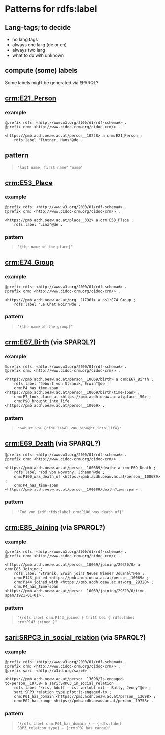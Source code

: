 # Patterns for rdfs:label

## Lang-tags; to decide
* no lang tags
* always one lang (de or en)
* always two lang
* what to do with unknown

## compute (some) labels
Some labels might be generated via SPARQL?

## [crm:E21_Person](https://ontome.net/class/21/namespace/1)
### example
```ttl
@prefix rdfs: <http://www.w3.org/2000/01/rdf-schema#> .
@prefix crm: <http://www.cidoc-crm.org/cidoc-crm/> .

<https://pmb.acdh.oeaw.ac.at/person__10228> a crm:E21_Person ;
    rdfs:label "Tintner, Hans"@de .
```
## pattern
> `"last name, first name"`
> `"name"`

## [crm:E53_Place](https://ontome.net/class/51/namespace/1)
### example
```ttl
@prefix rdfs: <http://www.w3.org/2000/01/rdf-schema#> .
@prefix crm: <http://www.cidoc-crm.org/cidoc-crm/> .

<https://pmb.acdh.oeaw.ac.at/place__332> a crm:E53_Place ;
    rdfs:label "Linz"@de .
```
### pattern
> `"{the name of the place}"`

## [crm:E74_Group](https://ontome.net/class/68/namespace/1)
### example
```ttl
@prefix rdfs: <http://www.w3.org/2000/01/rdf-schema#> .
@prefix crm: <http://www.cidoc-crm.org/cidoc-crm/> .

<https://pmb.acdh.oeaw.ac.at/org__117961> a ns1:E74_Group ;
    rdfs:label "Le Chat Noir"@de .
```
### pattern
> `"{the name of the group}"`

## [crm:E67_Birth](https://ontome.net/class/61/namespace/1) (via SPARQL?)
### example
```ttl
@prefix rdfs: <http://www.w3.org/2000/01/rdf-schema#> .
@prefix crm: <http://www.cidoc-crm.org/cidoc-crm/> .

<https://pmb.acdh.oeaw.ac.at/person__10069/birth> a crm:E67_Birth ;
    rdfs:label "Geburt von Stranik, Erwin"@de ;
    crm:P4_has_time-span <https://pmb.acdh.oeaw.ac.at/person__10069/birth/time-span> ;
    crm:P7_took_place_at <https://pmb.acdh.oeaw.ac.at/place__50> ;
    crm:P98_brought_into_life <https://pmb.acdh.oeaw.ac.at/person__10069> .
```
### pattern
> `"Geburt von {rfds:label P98_brought_into_life}"`

## [crm:E69_Death](https://ontome.net/class/63/namespace/1) (via SPARQL?)
```ttl
@prefix rdfs: <http://www.w3.org/2000/01/rdf-schema#> .
@prefix crm: <http://www.cidoc-crm.org/cidoc-crm/> .

<https://pmb.acdh.oeaw.ac.at/person__100689/death> a crm:E69_Death ;
    rdfs:label "Tod von Novotny, Johann"@de ;
    crm:P100_was_death_of <https://pmb.acdh.oeaw.ac.at/person__100689> ;
    crm:P4_has_time-span <https://pmb.acdh.oeaw.ac.at/person__100689/death/time-span> .
```
### pattern
> `"Tod von {rdf:rfds:label crm:P100_was_death_of}"`

## [crm:E85_Joining](https://ontome.net/class/78/namespace/188) (via SPARQL?)
### example
```ttl
@prefix rdfs: <http://www.w3.org/2000/01/rdf-schema#> .
@prefix crm: <http://www.cidoc-crm.org/cidoc-crm/> .

<https://pmb.acdh.oeaw.ac.at/person__10069/joining/29320/0> a crm:E85_Joining ;
    rdfs:label "Stranik, Erwin joins Neues Wiener Journal"@en ;
    crm:P143_joined <https://pmb.acdh.oeaw.ac.at/person__10069> ;
    crm:P144_joined_with <https://pmb.acdh.oeaw.ac.at/org__29320> ;
    crm:P4_has_time-span <https://pmb.acdh.oeaw.ac.at/person__10069/joining/29320/0/time-span/1921-01-01> .
```
### pattern
> `"{rdfs:label crm:P143_joined } tritt bei { rdfs:label crm:P143_joined }"`

## [sari:SRPC3_in_social_relation](https://docs.swissartresearch.net/schema/#SRPC3_in_social_relation) (via SPARQL?)
### example
```ttl
@prefix rdfs: <http://www.w3.org/2000/01/rdf-schema#> .
@prefix crm: <http://www.cidoc-crm.org/cidoc-crm/> .
@prefix sari: <http://w3id.org/sari#> .

<https://pmb.acdh.oeaw.ac.at/person__13698/Is-engaged-to/person__19758> a sari:SRPC3_in_social_relation ;
    rdfs:label "Kris, Adolf — ist verlobt mit — Bally, Jenny"@de ;
    sari:SRP3_relation_type pfpt:Is-engaged-to ;
    crm:P01_has_domain <https://pmb.acdh.oeaw.ac.at/person__13698> ;
    crm:P02_has_range <https://pmb.acdh.oeaw.ac.at/person__19758> .
```
### pattern
> `"{rdfs:label crm:P01_has_domain } — {rdfs:label SRP3_relation_type} — {crm:P02_has_range}"`

